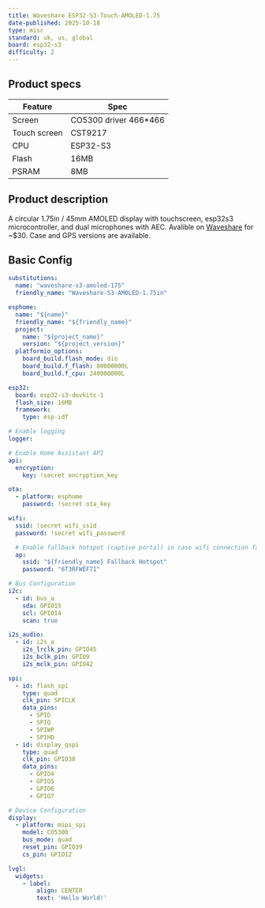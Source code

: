```yaml
---
title: Waveshare ESP32-S3-Touch-AMOLED-1.75
date-published: 2025-10-18
type: misc
standard: uk, us, global
board: esp32-s3
difficulty: 2
---
```


## Product specs

| Feature      | Spec                    |
| ------------ | ----------------------- |
| Screen       | CO5300 driver 466\*466 |
| Touch screen | CST9217                  |
| CPU          | ESP32-S3               |
| Flash        | 16MB                    |
| PSRAM        | 8MB                     |

## Product description

A circular 1.75in / 45mm AMOLED display with touchscreen, esp32s3 microcontroller, and dual microphones with AEC.
Avalible on [Waveshare](https://www.waveshare.com/esp32-s3-touch-amoled-1.75.htm?sku=31261) for ~$30. Case and GPS versions are available.

## Basic Config

```yaml
substitutions:
  name: "waveshare-s3-amoled-175"
  friendly_name: "Waveshare-S3-AMOLED-1.75in"

esphome:
  name: "${name}"
  friendly_name: "${friendly_name}"
  project:
    name: "${project_name}"
    version: "${project_version}"
  platformio_options:
    board_build.flash_mode: dio
    board_build.f_flash: 80000000L
    board_build.f_cpu: 240000000L

esp32:
  board: esp32-s3-devkitc-1
  flash_size: 16MB
  framework:
    type: esp-idf

# Enable logging
logger:

# Enable Home Assistant API
api:
  encryption:
    key: !secret encryption_key

ota:
  - platform: esphome
    password: !secret ota_key

wifi:
  ssid: !secret wifi_ssid
  password: !secret wifi_password

  # Enable fallback hotspot (captive portal) in case wifi connection fails
  ap:
    ssid: "${friendly_name} Fallback Hotspot"
    password: "6T3RFWEF71"

# Bus Configuration
i2c:
  - id: bus_a
    sda: GPIO15
    scl: GPIO14
    scan: true

i2s_audio:
  - id: i2s_a
    i2s_lrclk_pin: GPIO45
    i2s_bclk_pin: GPIO9
    i2s_mclk_pin: GPIO42

spi:
  - id: flash_spi
    type: quad
    clk_pin: SPICLK
    data_pins:
      - SPID
      - SPIQ
      - SPIWP
      - SPIHD
  - id: display_qspi
    type: quad
    clk_pin: GPIO38
    data_pins:
      - GPIO4
      - GPIO5
      - GPIO6
      - GPIO7

# Device Configuration
display:
  - platform: mipi_spi
    model: CO5300
    bus_mode: quad
    reset_pin: GPIO39
    cs_pin: GPIO12

lvgl:
  widgets:
    - label:
        align: CENTER
        text: 'Hello World!' 

```
